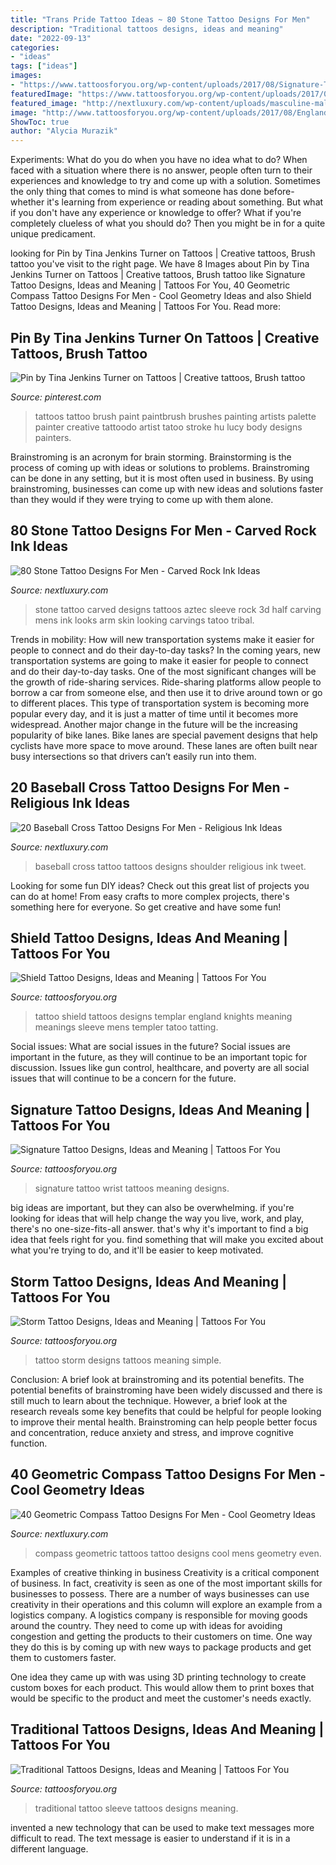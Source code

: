 ```yaml
---
title: "Trans Pride Tattoo Ideas ~ 80 Stone Tattoo Designs For Men"
description: "Traditional tattoos designs, ideas and meaning"
date: "2022-09-13"
categories:
- "ideas"
tags: ["ideas"]
images:
- "https://www.tattoosforyou.org/wp-content/uploads/2017/08/Signature-Tattoo-on-Wrist.jpg"
featuredImage: "https://www.tattoosforyou.org/wp-content/uploads/2017/09/Storm-Tattoo-Simple.jpg"
featured_image: "http://nextluxury.com/wp-content/uploads/masculine-male-baseball-cross-shoulder-tattoos.jpg"
image: "http://www.tattoosforyou.org/wp-content/uploads/2017/08/England-Shield-Tattoo.jpg"
ShowToc: true
author: "Alycia Murazik"
---
```



Experiments: What do you do when you have no idea what to do?
When faced with a situation where there is no answer, people often turn to their experiences and knowledge to try and come up with a solution. Sometimes the only thing that comes to mind is what someone has done before- whether it's learning from experience or reading about something. But what if you don't have any experience or knowledge to offer? What if you're completely clueless of what you should do? Then you might be in for a quite unique predicament.

	

		
looking for Pin by Tina Jenkins Turner on Tattoos | Creative tattoos, Brush tattoo you've visit to the right page. We have 8 Images about Pin by Tina Jenkins Turner on Tattoos | Creative tattoos, Brush tattoo like Signature Tattoo Designs, Ideas and Meaning | Tattoos For You, 40 Geometric Compass Tattoo Designs For Men - Cool Geometry Ideas and also Shield Tattoo Designs, Ideas and Meaning | Tattoos For You. Read more:
		
    
## Pin By Tina Jenkins Turner On Tattoos | Creative Tattoos, Brush Tattoo

<img loading=lazy src="https://i.pinimg.com/736x/bc/61/66/bc616676706a232cc1f3498947739152--creative-tattoos-small-tattoos.jpg" onerror="this.onerror=null;this.src='https://tse4.mm.bing.net/th?id=OIP.Nzw3R0CUnEU6TlI5LFoE2gAAAA&amp;pid=15.1';" alt="Pin by Tina Jenkins Turner on Tattoos | Creative tattoos, Brush tattoo">

_Source: pinterest.com_

>tattoos tattoo brush paint paintbrush brushes painting artists palette painter creative tattoodo artist tatoo stroke hu lucy body designs painters. 

	

Brainstroming is an acronym for brain storming. Brainstorming is the process of coming up with ideas or solutions to problems. Brainstroming can be done in any setting, but it is most often used in business. By using brainstroming, businesses can come up with new ideas and solutions faster than they would if they were trying to come up with them alone.

    
## 80 Stone Tattoo Designs For Men - Carved Rock Ink Ideas

<img loading=lazy src="http://nextluxury.com/wp-content/uploads/aztec-carved-stone-mens-half-sleeve-tattoos.jpg" onerror="this.onerror=null;this.src='https://tse4.mm.bing.net/th?id=OIP.qv9alF8H2HHPoeWl3k8V0gHaKL&amp;pid=15.1';" alt="80 Stone Tattoo Designs For Men - Carved Rock Ink Ideas">

_Source: nextluxury.com_

>stone tattoo carved designs tattoos aztec sleeve rock 3d half carving mens ink looks arm skin looking carvings tatoo tribal. 

	

Trends in mobility: How will new transportation systems make it easier for people to connect and do their day-to-day tasks?
In the coming years, new transportation systems are going to make it easier for people to connect and do their day-to-day tasks. One of the most significant changes will be the growth of ride-sharing services. Ride-sharing platforms allow people to borrow a car from someone else, and then use it to drive around town or go to different places. This type of transportation system is becoming more popular every day, and it is just a matter of time until it becomes more widespread.
Another major change in the future will be the increasing popularity of bike lanes. Bike lanes are special pavement designs that help cyclists have more space to move around. These lanes are often built near busy intersections so that drivers can’t easily run into them.

    
## 20 Baseball Cross Tattoo Designs For Men - Religious Ink Ideas

<img loading=lazy src="http://nextluxury.com/wp-content/uploads/masculine-male-baseball-cross-shoulder-tattoos.jpg" onerror="this.onerror=null;this.src='https://tse1.mm.bing.net/th?id=OIP.wlcCUgYGPSKZ8kNZOgRi3AHaLL&amp;pid=15.1';" alt="20 Baseball Cross Tattoo Designs For Men - Religious Ink Ideas">

_Source: nextluxury.com_

>baseball cross tattoo tattoos designs shoulder religious ink tweet. 

	

Looking for some fun DIY ideas? Check out this great list of projects you can do at home! From easy crafts to more complex projects, there's something here for everyone. So get creative and have some fun!

    
## Shield Tattoo Designs, Ideas And Meaning | Tattoos For You

<img loading=lazy src="http://www.tattoosforyou.org/wp-content/uploads/2017/08/England-Shield-Tattoo.jpg" onerror="this.onerror=null;this.src='https://tse4.mm.bing.net/th?id=OIP.f16AoSdi2fYeLNuYoYCw4gHaJ4&amp;pid=15.1';" alt="Shield Tattoo Designs, Ideas and Meaning | Tattoos For You">

_Source: tattoosforyou.org_

>tattoo shield tattoos designs templar england knights meaning meanings sleeve mens templer tatoo tatting. 

	

Social issues: What are social issues in the future?
Social issues are important in the future, as they will continue to be an important topic for discussion. Issues like gun control, healthcare, and poverty are all social issues that will continue to be a concern for the future.

    
## Signature Tattoo Designs, Ideas And Meaning | Tattoos For You

<img loading=lazy src="https://www.tattoosforyou.org/wp-content/uploads/2017/08/Signature-Tattoo-on-Wrist.jpg" onerror="this.onerror=null;this.src='https://tse1.mm.bing.net/th?id=OIP.7bGGJqhPZdEt07_Jqr-WZAHaJ3&amp;pid=15.1';" alt="Signature Tattoo Designs, Ideas and Meaning | Tattoos For You">

_Source: tattoosforyou.org_

>signature tattoo wrist tattoos meaning designs. 

	

big ideas are important, but they can also be overwhelming. if you're looking for ideas that will help change the way you live, work, and play, there's no one-size-fits-all answer. that's why it's important to find a big idea that feels right for you. find something that will make you excited about what you're trying to do, and it'll be easier to keep motivated.

    
## Storm Tattoo Designs, Ideas And Meaning | Tattoos For You

<img loading=lazy src="https://www.tattoosforyou.org/wp-content/uploads/2017/09/Storm-Tattoo-Simple.jpg" onerror="this.onerror=null;this.src='https://tse3.mm.bing.net/th?id=OIP.lSkC3clonEnDJg6P_3KIwAHaLH&amp;pid=15.1';" alt="Storm Tattoo Designs, Ideas and Meaning | Tattoos For You">

_Source: tattoosforyou.org_

>tattoo storm designs tattoos meaning simple. 

	

Conclusion: A brief look at brainstroming and its potential benefits.
The potential benefits of brainstroming have been widely discussed and there is still much to learn about the technique. However, a brief look at the research reveals some key benefits that could be helpful for people looking to improve their mental health. Brainstroming can help people better focus and concentration, reduce anxiety and stress, and improve cognitive function.

    
## 40 Geometric Compass Tattoo Designs For Men - Cool Geometry Ideas

<img loading=lazy src="http://nextluxury.com/wp-content/uploads/incredible-geometric-compass-tattoos-for-men.jpg" onerror="this.onerror=null;this.src='https://tse4.mm.bing.net/th?id=OIP.4oK0WlgWHW_Co1Gp-EFSsgHaJ4&amp;pid=15.1';" alt="40 Geometric Compass Tattoo Designs For Men - Cool Geometry Ideas">

_Source: nextluxury.com_

>compass geometric tattoos tattoo designs cool mens geometry even. 

	

Examples of creative thinking in business
Creativity is a critical component of business. In fact, creativity is seen as one of the most important skills for businesses to possess. There are a number of ways businesses can use creativity in their operations and this column will explore an example from a logistics company. 
A logistics company is responsible for moving goods around the country. They need to come up with ideas for avoiding congestion and getting the products to their customers on time. One way they do this is by coming up with new ways to package products and get them to customers faster.

One idea they came up with was using 3D printing technology to create custom boxes for each product. This would allow them to print boxes that would be specific to the product and meet the customer's needs exactly.

    
## Traditional Tattoos Designs, Ideas And Meaning | Tattoos For You

<img loading=lazy src="http://www.tattoosforyou.org/wp-content/uploads/2013/09/Traditional-Tattoo-Sleeve.jpg" onerror="this.onerror=null;this.src='https://tse2.mm.bing.net/th?id=OIP.Vjnp2nfe9z0ZWGuIhaBlmwHaJ4&amp;pid=15.1';" alt="Traditional Tattoos Designs, Ideas and Meaning | Tattoos For You">

_Source: tattoosforyou.org_

>traditional tattoo sleeve tattoos designs meaning. 

	

invented a new technology that can be used to make text messages more difficult to read. The text message is easier to understand if it is in a different language.

